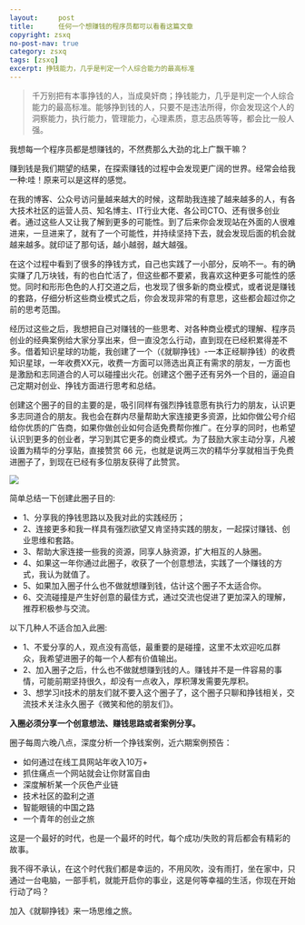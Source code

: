 ```yaml
---
layout:     post
title:      任何一个想赚钱的程序员都可以看看这篇文章
copyright: zsxq
no-post-nav: true
category: zsxq
tags: [zsxq]
excerpt: 挣钱能力，几乎是判定一个人综合能力的最高标准
---
```


> 千万别把有本事挣钱的人，当成臭奸商；挣钱能力，几乎是判定一个人综合能力的最高标准。能够挣到钱的人，只要不是违法所得，你会发现这个人的洞察能力，执行能力，管理能力，心理素质，意志品质等等，都会比一般人强。

我想每一个程序员都是想赚钱的，不然费那么大劲的北上广飘干嘛？

赚到钱是我们期望的结果，在探索赚钱的过程中会发现更广阔的世界。经常会给我一种:哇！原来可以是这样的感觉。

在我的博客、公众号访问量越来越大的时候，这帮助我连接了越来越多的人，有各大技术社区的运营人员、知名博主、IT行业大佬、各公司CTO、还有很多创业者。通过这些人又让我了解到更多的可能性。到了后来你会发现站在外面的人很难进来，一旦进来了，就有了一个可能性，并持续坚持下去，就会发现后面的机会就越来越多。就印证了那句话，越小越弱，越大越强。

在这个过程中看到了很多的挣钱方式，自己也实践了一小部分，反响不一。有的确实赚了几万块钱，有的也白忙活了，但这些都不要紧，我喜欢这种更多可能性的感觉。同时和形形色色的人打交道之后，也发现了很多新的商业模式，或者说是赚钱的套路，仔细分析这些商业模式之后，你会发现非常的有意思，这些都会超过你之前的思考范围。

经历过这些之后，我想把自己对赚钱的一些思考、对各种商业模式的理解、程序员创业的经典案例给大家分享出来，但一直没怎么行动，直到现在已经积累得差不多。借着知识星球的功能，我创建了一个（《就聊挣钱》-一本正经聊挣钱）的收费知识星球，一年收费XX元，收费一方面可以筛选出真正有需求的朋友，一方面也是激励和志同道合的人可以碰撞出火花。创建这个圈子还有另外一个目的，逼迫自己定期对创业、挣钱方面进行思考和总结。

创建这个圈子的目的主要的是，吸引同样有强烈挣钱意愿有执行力的朋友，认识更多志同道合的朋友。我也会在群内尽量帮助大家连接更多资源，比如你做公号介绍给你优质的广告商，如果你做创业如何合适免费帮你推广。在分享的同时，也希望认识到更多的创业者，学习到其它更多的商业模式。为了鼓励大家主动分享，凡被设置为精华的分享贴，直接赞赏 66 元，也就是说两三次的精华分享就相当于免费进圈子了，到现在已经有多位朋友获得了此赞赏。

![](http://www.itmind.net/assets/images/2018/life/keneng.png)

简单总结一下创建此圈子目的:

- 1、分享我的挣钱思路以及我对此的实践经历；
- 2、连接更多和我一样具有强烈欲望又肯坚持实践的朋友，一起探讨赚钱、创业思维和套路。
- 3、帮助大家连接一些我的资源，同享人脉资源，扩大相互的人脉圈。
- 4、如果这一年你通过此圈子，收获了一个创意想法，实践了一个赚钱的方式，我认为就值了。
- 5、如果加入圈子什么也不做就想赚到钱，估计这个圈子不太适合你。
- 6、交流碰撞是产生好创意的最佳方式，通过交流也促进了更加深入的理解，推荐积极参与交流。

以下几种人不适合加入此圈:

- 1、不爱分享的人，观点没有高低，最重要的是碰撞，这里不太欢迎吃瓜群众，我希望进圈子的每一个人都有价值输出。
- 2、加入圈子之后，什么也不做就想赚到钱的人。赚钱并不是一件容易的事情，可能前期坚持很久，却没有一点收入，厚积薄发需要先厚积。
- 3、想学习it技术的朋友们就不要入这个圈子了，这个圈子只聊和挣钱相关，交流技术关注永久圈子《微笑和他的朋友们》。

**入圈必须分享一个创意想法、赚钱思路或者案例分享。**

圈子每周六晚八点，深度分析一个挣钱案例，近六期案例预告：

- 如何通过在线工具网站年收入10万+
- 抓住痛点一个网站就会让你财富自由
- 深度解析某一个灰色产业链
- 技术社区的盈利之道
- 智能眼镜的中国之路
- 一个青年的创业之旅

这是一个最好的时代，也是一个最坏的时代，每个成功/失败的背后都会有精彩的故事。

我不得不承认，在这个时代我们都是幸运的，不用风吹，没有雨打，坐在家中，只通过一台电脑，一部手机，就能开启你的事业，这是何等幸福的生活，你现在开始行动了吗？  

加入《就聊挣钱》来一场思维之旅。

